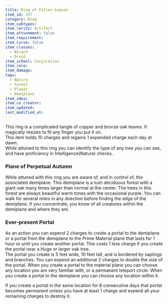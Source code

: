 ```yaml
---
title: Ring of Fallen Leaves
item_id: 357
category: Ring
item_subtypes: 
item_rarity: Artifact
item_attunement: false
item_requirement: 
item_curse: false
item_classes: 
  - Wizard
  - Druid
item_school: Conjuration
item_role: 
item_damage: 
tags:
  - Nature
  - Forest
  - Planar
  - Demiplane
item_idea: 
item_co_creator: 
item_updated: 
last_modified_at: 
---
```


This ring is a complicated tangle of copper and bronze oak leaves. It magically resizes to fit any finger you put it on.  
This item holds 10 charges and regains 1 expended charge each day at dawn.  
While attuned to this ring you can identify the type of any tree you can see, and have proficiency in Intelligence(Nature) checks.

### Plane of Perpetual Autumn
While attuned with this ring you are aware of, and in control of, the associated demiplane. This demiplane is a lush deciduous forest with a giant oak many times larger than normal at the center. The trees in this forest are always beautiful warm tones with the occasional purple. You can walk for several miles in any direction before finding the edge of the demiplane. If you concentrate, you know of all creatures within the demiplane and where they are.

### Ever-present Portal
As an action you can expend 2 charges to create a portal to the demiplane or a portal from the demiplane to the Prime Material plane that lasts for 1 hour or until you create another portal. This costs 1 less charge if you create the portal near a Huge or larger oak tree.  
The portal you create is 5 feet wide, 10 feet tall, and is bordered by saplings and branches. You can expend an additional 2 charges to double the size of the portal. 
When you create a portal to the material plane you can choose any location you are very familiar with, or a permanent teleport circle. When you create a portal to the demiplane you can choose any location within it.

If you create a portal in the same location for 8 consecutive days that portal becomes permanent unless you have at least 1 charge and expend all your remaining charges to destroy it.
